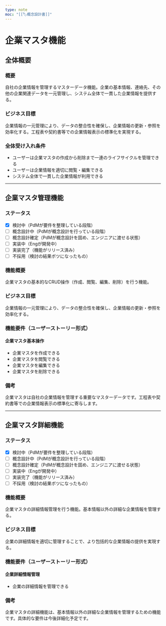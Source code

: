 ```yaml
---
type: note
moc: "[[🏷️概念設計書]]"
---
```



# 企業マスタ機能

## 全体概要
### 概要
自社の企業情報を管理するマスターデータ機能。企業の基本情報、連絡先、その他の企業関連データを一元管理し、システム全体で一貫した企業情報を提供する。

### ビジネス目標
企業情報の一元管理により、データの整合性を確保し、企業情報の更新・参照を効率化する。工程表や契約書等での企業情報表示の標準化を実現する。

### 全体受け入れ条件
- ユーザーは企業マスタの作成から削除まで一連のライフサイクルを管理できる
- ユーザーは企業情報を適切に閲覧・編集できる
- システム全体で一貫した企業情報が利用できる

---

## 企業マスタ管理機能

### ステータス
- [X] 検討中（PdMが要件を整理している段階）
- [ ] 概念設計中（PdMが概念設計を行っている段階）
- [ ] 概念設計確定（PdMが概念設計を固め、エンジニアに渡せる状態）
- [ ] 実装中（Engが開発中）
- [ ] 実装完了（機能がリリース済み）
- [ ] 不採用（検討の結果ボツになったもの）

### 機能概要
企業マスタの基本的なCRUD操作（作成、閲覧、編集、削除）を行う機能。

### ビジネス目標
企業情報の一元管理により、データの整合性を確保し、企業情報の更新・参照を効率化する。

### 機能要件（ユーザーストーリー形式）
#### 企業マスタ基本操作
- 企業マスタを作成できる
- 企業マスタを閲覧できる
- 企業マスタを編集できる
- 企業マスタを削除できる

### 備考
企業マスタは自社の企業情報を管理する重要なマスターデータです。工程表や契約書等での企業情報表示の標準化に寄与します。

---

## 企業マスタ詳細機能

### ステータス
- [X] 検討中（PdMが要件を整理している段階）
- [ ] 概念設計中（PdMが概念設計を行っている段階）
- [ ] 概念設計確定（PdMが概念設計を固め、エンジニアに渡せる状態）
- [ ] 実装中（Engが開発中）
- [ ] 実装完了（機能がリリース済み）
- [ ] 不採用（検討の結果ボツになったもの）

### 機能概要
企業マスタの詳細情報管理を行う機能。基本情報以外の詳細な企業情報を管理する。

### ビジネス目標
企業の詳細情報を適切に管理することで、より包括的な企業情報の提供を実現する。

### 機能要件（ユーザーストーリー形式）
#### 企業詳細情報管理
- 企業の詳細情報を管理できる

### 備考
企業マスタの詳細機能は、基本情報以外の詳細な企業情報を管理するための機能です。具体的な要件は今後詳細化予定です。








